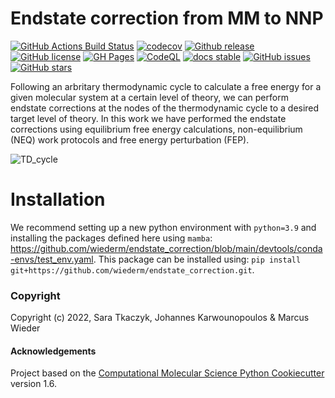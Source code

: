 Endstate correction from MM to NNP
==============================
[//]: # (Badges)
[![GitHub Actions Build Status](https://github.com/wiederm/endstate_correction/workflows/CI/badge.svg)](https://github.com/wiederm/endstate_correction/actions?query=workflow%3ACI)
[![codecov](https://codecov.io/gh/wiederm/endstate_correction/branch/main/graph/badge.svg)](https://codecov.io/gh/wiederm/endstate_correction/branch/main)
[![Github release](https://badgen.net/github/release/wiederm/endstate_correction)](https://github.com/wiederm/endstate_correction/)
[![GitHub license](https://img.shields.io/github/license/wiederm/endstate_correction?color=green)](https://github.com/wiederm/endstate_correction/blob/main/LICENSE)
[![GH Pages](https://github.com/wiederm/endstate_correction/actions/workflows/build_page.yaml/badge.svg)](https://github.com/wiederm/endstate_correction/actions/workflows/build_page.yaml)
[![CodeQL](https://github.com/wiederm/endstate_correction/actions/workflows/codeql.yml/badge.svg)](https://github.com/wiederm/endstate_correction/actions/workflows/codeql.yml)
[![docs stable](https://img.shields.io/badge/docs-stable-5077AB.svg?logo=read%20the%20docs)](https://wiederm.github.io/endstate_correction/)
[![GitHub issues](https://img.shields.io/github/issues/wiederm/endstate_correction?style=flat)](https://github.com/wiederm/endstate_correction/issues)
[![GitHub stars](https://img.shields.io/github/stars/wiederm/endstate_correction)](https://github.com/wiederm/endstate_correction/stargazers)



Following an arbritary thermodynamic cycle to calculate a free energy for a given molecular system at a certain level of theory, we can perform endstate corrections at the nodes of the thermodynamic cycle to a desired target level of theory.
In this work we have performed the endstate corrections using equilibrium free energy calculations, non-equilibrium (NEQ) work protocols and free energy perturbation (FEP).

![TD_cycle](https://user-images.githubusercontent.com/64199149/183875405-be049fa2-7ba7-40ba-838f-e2d43c4801f4.PNG)


# Installation

We recommend setting up a new python environment with `python=3.9` and installing the packages defined here using `mamba`: https://github.com/wiederm/endstate_correction/blob/main/devtools/conda-envs/test_env.yaml.
This package can be installed using:
`pip install git+https://github.com/wiederm/endstate_correction.git`.

### Copyright

Copyright (c) 2022, Sara Tkaczyk, Johannes Karwounopoulos & Marcus Wieder


#### Acknowledgements
 
Project based on the 
[Computational Molecular Science Python Cookiecutter](https://github.com/molssi/cookiecutter-cms) version 1.6.
